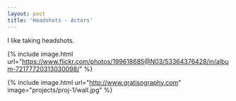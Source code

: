 ```yaml
---
layout: post
title: 'Headshots - Actors'
---
```

I like taking headshots. 

{% include image.html url="https://www.flickr.com/photos/199618685@N03/53364376428/in/album-72177720313030098/" %}

{% include image.html url="http://www.gratisography.com" image="projects/proj-1/wall.jpg" %}
